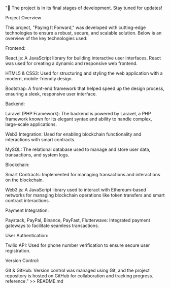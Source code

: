 "🚀 The project is in its final stages of development. Stay tuned for updates!

Project Overview

This project, "Paying It Forward," was developed with cutting-edge technologies to ensure a robust, secure, and scalable solution. Below is an overview of the key technologies used:

Frontend:

React.js: A JavaScript library for building interactive user interfaces. React was used for creating a dynamic and responsive web frontend.

HTML5 & CSS3: Used for structuring and styling the web application with a modern, mobile-friendly design.

Bootstrap: A front-end framework that helped speed up the design process, ensuring a sleek, responsive user interface.


Backend:

Laravel (PHP Framework): The backend is powered by Laravel, a PHP framework known for its elegant syntax and ability to handle complex, large-scale applications.

Web3 Integration: Used for enabling blockchain functionality and interactions with smart contracts.

MySQL: The relational database used to manage and store user data, transactions, and system logs.


Blockchain:

Smart Contracts: Implemented for managing transactions and interactions on the blockchain.

Web3.js: A JavaScript library used to interact with Ethereum-based networks for managing blockchain operations like token transfers and smart contract interactions.


Payment Integration:

Paystack, PayPal, Binance, PayFast, Flutterwave: Integrated payment gateways to facilitate seamless transactions.


User Authentication:

Twilio API: Used for phone number verification to ensure secure user registration.


Version Control:

Git & GitHub: Version control was managed using Git, and the project repository is hosted on GitHub for collaboration and tracking progress.
reference." >> README.md
